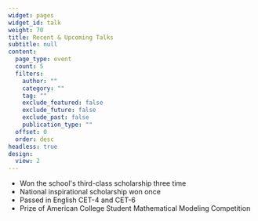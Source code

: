 ```yaml
---
widget: pages
widget_id: talk
weight: 70
title: Recent & Upcoming Talks
subtitle: null
content:
  page_type: event
  count: 5
  filters:
    author: ""
    category: ""
    tag: ""
    exclude_featured: false
    exclude_future: false
    exclude_past: false
    publication_type: ""
  offset: 0
  order: desc
headless: true
design:
  view: 2
---
```

* Won the school's third-class scholarship three time
* National inspirational scholarship won once
* Passed in English CET-4 and CET-6
* Prize of American College Student Mathematical Modeling Competition